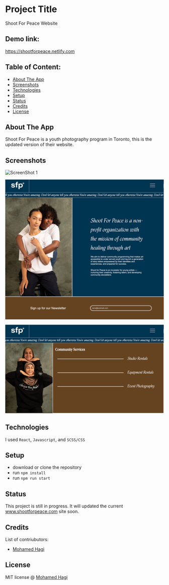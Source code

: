 # Project Title
Shoot For Peace Website

## Demo link:
https://shootforpeace.netlify.com

## Table of Content:

- [About The App](#about-the-app)
- [Screenshots](#screenshots)
- [Technologies](#technologies)
- [Setup](#setup)
- [Status](#status)
- [Credits](#credits)
- [License](#license)

## About The App
Shoot For Peace is a youth photography program in Toronto, this is the updated version of their website. 

## Screenshots

![ScreenShot 1](https://raw.githubusercontent.com/MohamedHagi/shootforpeace/master/public/ShootForPeace1.png)

![ScreenShot 2](https://raw.githubusercontent.com/MohamedHagi/shootforpeace/master/public/ShootForPeace2.png)

![ScreenShot 3](https://raw.githubusercontent.com/MohamedHagi/shootforpeace/master/public/ShootForPeace3.png)

## Technologies
I used `React`, `Javascript`, and `SCSS/CSS`

## Setup
- download or clone the repository
- run `npm install`
- run `npm run start`



## Status
This project is still in progress. It will updated the current www.shootforpeace.com site soon.

## Credits
List of contriubutors:
- [Mohamed Hagi](https://github.com/MohamedHagi)


## License

MIT license @ [Mohamed Hagi](https://github.com/MohamedHagi)
